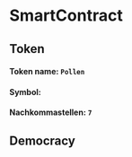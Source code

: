 # SmartContract

## Token
#### Token name: `Pollen`
#### Symbol: 
#### Nachkommastellen: `7`
#### 




## Democracy

